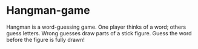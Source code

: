 # Hangman-game
Hangman is a word-guessing game. One player thinks of a word; others guess letters. Wrong guesses draw parts of a stick figure. Guess the word before the figure is fully drawn!
